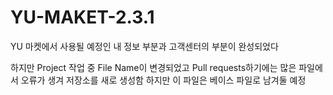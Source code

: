 # YU-MAKET-2.3.1
YU 마켓에서 사용될 예정인 내 정보 부분과 고객센터의 부분이 완성되었다 

하지만 Project 작업 중 File Name이 변경되었고 Pull requests하기에는 많은 파일에서 오류가 생겨 저장소를 새로 생성함 하지만 이 파일은
베이스 파일로 남겨둘 예정 

